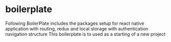 # boilerplate
Following BoilerPlate includes the packages setup for react native application with routing, redux and local storage with authentication navigation structure
This boilerplate is to used as a starting of a new project
